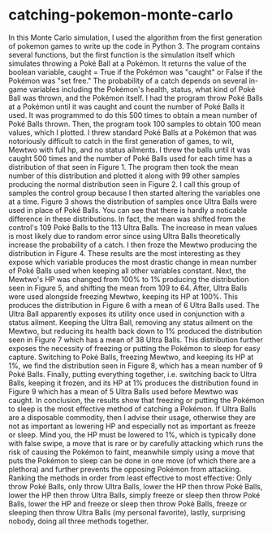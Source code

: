 # catching-pokemon-monte-carlo
In this Monte Carlo simulation, I used the algorithm from the first generation of pokemon games to write up the code in Python 3. The program contains several functions, but the first function is the simulation itself which simulates throwing a Poké Ball at a Pokémon. It returns the value of the boolean variable, caught = True if the Pokémon was "caught" or False if the Pokémon was "set free." The probability of a catch depends on several in-game variables including the Pokémon's health, status, what kind of Poké Ball was thrown, and the Pokémon itself. I had the program throw Poké Balls at a Pokémon until it was caught and count the number of Poké Balls it used. It was programmed to do this 500 times to obtain a mean number of Poké Balls thrown. Then, the program took 100 samples to obtain 100 mean values, which I plotted. I threw standard Poké Balls at a Pokémon that was notoriously difficult to catch in the first generation of games, to wit, Mewtwo with full hp, and no status ailments. I threw the balls until it was caught 500 times and the number of Poké Balls used for each time has a distribution of that seen in Figure 1. The program then took the mean number of this distribution and plotted it along with 99 other samples producing the normal distribution seen in Figure 2. I call this group of samples the control group because I then started altering the variables one at a time. Figure 3 shows the distribution of samples once Ultra Balls were used in place of Poké Balls. You can see that there is hardly a noticable difference in these distributions. In fact, the mean was shifted from the control's 109 Poké Balls to the 113 Ultra Balls. The increase in mean values is most likely due to random error since using Ultra Balls theoretically increase the probability of a catch. I then froze the Mewtwo producing the distribution in Figure 4. These results are the most interesting as they expose which variable produces the most drastic change in mean number of Poké Balls used when keeping all other variables constant. Next, the Mewtwo's HP was changed from 100% to 1% producing the distribution seen in Figure 5, and shifting the mean from 109 to 64. After, Ultra Balls were used alongside freezing Mewtwo, keeping its HP at 100%. This produces the distribution in Figure 6 with a mean of 6 Ultra Balls used. The Ultra Ball apparently exposes its utility once used in conjunction with a status ailment. Keeping the Ultra Ball, removing any status ailment on the Mewtwo, but reducing its health back down to 1% produced the distribution seen in Figure 7 which has a mean of 38 Ultra Balls. This distribution further exposes the necessity of freezing or putting the Pokémon to sleep for easy capture. Switching to Poké Balls, freezing Mewtwo, and keeping its HP at 1%, we find the distribution seen in Figure 8, which has a mean number of 9 Poké Balls. Finally, putting everything together, i.e. switching back to Ultra Balls, keeping it frozen, and its HP at 1% produces the distribution found in Figure 9 which has a mean of 5 Ultra Balls used before Mewtwo was caught. In conclusion, the results show that freezing or putting the Pokémon to sleep is the most effective method of catching a Pokémon. If Ultra Balls are a disposable commodity, then I advise their usage, otherwise they are not as important as lowering HP and especially not as important as freeze or sleep. Mind you, the HP must be lowered to 1%, which is typically done with false swipe, a move that is rare or by carefully attacking which runs the risk of causing the Pokémon to faint, meanwhile simply using a move that puts the Pokémon to sleep can be done in one move (of which there are a plethora) and further prevents the opposing Pokémon from attacking. Ranking the methods in order from least effective to most effective: Only throw Poké Balls, only throw Ultra Balls, lower the HP then throw Poké Balls, lower the HP then throw Ultra Balls, simply freeze or sleep then throw Poké Balls, lower the HP and freeze or sleep then throw Poké Balls, freeze or sleeping then throw Ultra Balls (my personal favorite), lastly, surprising nobody, doing all three methods together.
